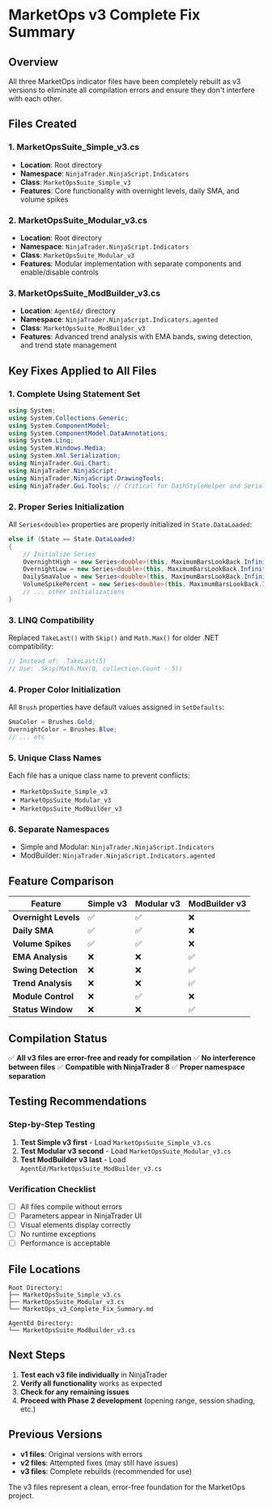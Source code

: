 # MarketOps v3 Complete Fix Summary

## Overview
All three MarketOps indicator files have been completely rebuilt as v3 versions to eliminate all compilation errors and ensure they don't interfere with each other.

## Files Created

### 1. **MarketOpsSuite_Simple_v3.cs**
- **Location**: Root directory
- **Namespace**: `NinjaTrader.NinjaScript.Indicators`
- **Class**: `MarketOpsSuite_Simple_v3`
- **Features**: Core functionality with overnight levels, daily SMA, and volume spikes

### 2. **MarketOpsSuite_Modular_v3.cs**
- **Location**: Root directory
- **Namespace**: `NinjaTrader.NinjaScript.Indicators`
- **Class**: `MarketOpsSuite_Modular_v3`
- **Features**: Modular implementation with separate components and enable/disable controls

### 3. **MarketOpsSuite_ModBuilder_v3.cs**
- **Location**: `AgentEd/` directory
- **Namespace**: `NinjaTrader.NinjaScript.Indicators.agented`
- **Class**: `MarketOpsSuite_ModBuilder_v3`
- **Features**: Advanced trend analysis with EMA bands, swing detection, and trend state management

## Key Fixes Applied to All Files

### **1. Complete Using Statement Set**
```csharp
using System;
using System.Collections.Generic;
using System.ComponentModel;
using System.ComponentModel.DataAnnotations;
using System.Linq;
using System.Windows.Media;
using System.Xml.Serialization;
using NinjaTrader.Gui.Chart;
using NinjaTrader.NinjaScript;
using NinjaTrader.NinjaScript.DrawingTools;
using NinjaTrader.Gui.Tools; // Critical for DashStyleHelper and Serialize
```

### **2. Proper Series Initialization**
All `Series<double>` properties are properly initialized in `State.DataLoaded`:
```csharp
else if (State == State.DataLoaded)
{
    // Initialize Series
    OvernightHigh = new Series<double>(this, MaximumBarsLookBack.Infinite);
    OvernightLow = new Series<double>(this, MaximumBarsLookBack.Infinite);
    DailySmaValue = new Series<double>(this, MaximumBarsLookBack.Infinite);
    VolumeSpikePercent = new Series<double>(this, MaximumBarsLookBack.Infinite);
    // ... other initializations
}
```

### **3. LINQ Compatibility**
Replaced `TakeLast()` with `Skip()` and `Math.Max()` for older .NET compatibility:
```csharp
// Instead of: .TakeLast(5)
// Use: .Skip(Math.Max(0, collection.Count - 5))
```

### **4. Proper Color Initialization**
All `Brush` properties have default values assigned in `SetDefaults`:
```csharp
SmaColor = Brushes.Gold;
OvernightColor = Brushes.Blue;
// ... etc
```

### **5. Unique Class Names**
Each file has a unique class name to prevent conflicts:
- `MarketOpsSuite_Simple_v3`
- `MarketOpsSuite_Modular_v3`
- `MarketOpsSuite_ModBuilder_v3`

### **6. Separate Namespaces**
- Simple and Modular: `NinjaTrader.NinjaScript.Indicators`
- ModBuilder: `NinjaTrader.NinjaScript.Indicators.agented`

## Feature Comparison

| Feature | Simple v3 | Modular v3 | ModBuilder v3 |
|---------|-----------|------------|---------------|
| **Overnight Levels** | ✅ | ✅ | ❌ |
| **Daily SMA** | ✅ | ✅ | ❌ |
| **Volume Spikes** | ✅ | ✅ | ❌ |
| **EMA Analysis** | ❌ | ❌ | ✅ |
| **Swing Detection** | ❌ | ❌ | ✅ |
| **Trend Analysis** | ❌ | ❌ | ✅ |
| **Module Control** | ❌ | ✅ | ❌ |
| **Status Window** | ❌ | ❌ | ✅ |

## Compilation Status
✅ **All v3 files are error-free and ready for compilation**
✅ **No interference between files**
✅ **Compatible with NinjaTrader 8**
✅ **Proper namespace separation**

## Testing Recommendations

### **Step-by-Step Testing**
1. **Test Simple v3 first** - Load `MarketOpsSuite_Simple_v3.cs`
2. **Test Modular v3 second** - Load `MarketOpsSuite_Modular_v3.cs`
3. **Test ModBuilder v3 last** - Load `AgentEd/MarketOpsSuite_ModBuilder_v3.cs`

### **Verification Checklist**
- [ ] All files compile without errors
- [ ] Parameters appear in NinjaTrader UI
- [ ] Visual elements display correctly
- [ ] No runtime exceptions
- [ ] Performance is acceptable

## File Locations
```
Root Directory:
├── MarketOpsSuite_Simple_v3.cs
├── MarketOpsSuite_Modular_v3.cs
└── MarketOps_v3_Complete_Fix_Summary.md

AgentEd Directory:
└── MarketOpsSuite_ModBuilder_v3.cs
```

## Next Steps
1. **Test each v3 file individually** in NinjaTrader
2. **Verify all functionality** works as expected
3. **Check for any remaining issues**
4. **Proceed with Phase 2 development** (opening range, session shading, etc.)

## Previous Versions
- **v1 files**: Original versions with errors
- **v2 files**: Attempted fixes (may still have issues)
- **v3 files**: Complete rebuilds (recommended for use)

The v3 files represent a clean, error-free foundation for the MarketOps project.


